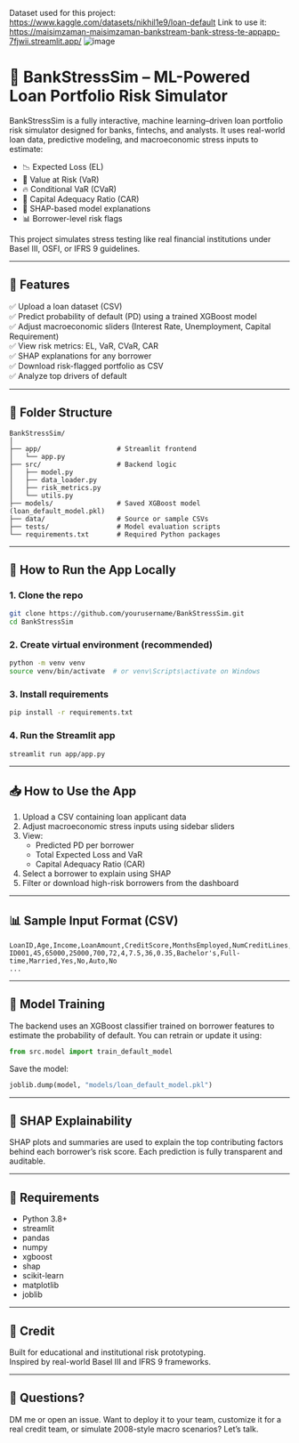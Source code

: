 Dataset used for this project: https://www.kaggle.com/datasets/nikhil1e9/loan-default
Link to use it: https://maisimzaman-maisimzaman-bankstream-bank-stress-te-appapp-7fjwii.streamlit.app/
![image](https://github.com/user-attachments/assets/c7a0a52d-dbcf-4855-8c7d-099c6c043be8)


# 🏦 BankStressSim – ML-Powered Loan Portfolio Risk Simulator

BankStressSim is a fully interactive, machine learning–driven loan portfolio risk simulator designed for banks, fintechs, and analysts. It uses real-world loan data, predictive modeling, and macroeconomic stress inputs to estimate:

- 📉 Expected Loss (EL)
- 🚨 Value at Risk (VaR)
- 🔥 Conditional VaR (CVaR)
- 🏦 Capital Adequacy Ratio (CAR)
- 🧠 SHAP-based model explanations
- 📊 Borrower-level risk flags

This project simulates stress testing like real financial institutions under Basel III, OSFI, or IFRS 9 guidelines.

---

## 🚀 Features

✅ Upload a loan dataset (CSV)  
✅ Predict probability of default (PD) using a trained XGBoost model  
✅ Adjust macroeconomic sliders (Interest Rate, Unemployment, Capital Requirement)  
✅ View risk metrics: EL, VaR, CVaR, CAR  
✅ SHAP explanations for any borrower  
✅ Download risk-flagged portfolio as CSV  
✅ Analyze top drivers of default

---

## 📁 Folder Structure

```
BankStressSim/
│
├── app/                   # Streamlit frontend
│   └── app.py
├── src/                   # Backend logic
│   ├── model.py
│   ├── data_loader.py
│   ├── risk_metrics.py
│   └── utils.py
├── models/                # Saved XGBoost model (loan_default_model.pkl)
├── data/                  # Source or sample CSVs
├── tests/                 # Model evaluation scripts
└── requirements.txt       # Required Python packages
```

---

## 🧪 How to Run the App Locally

### 1. Clone the repo
```bash
git clone https://github.com/yourusername/BankStressSim.git
cd BankStressSim
```

### 2. Create virtual environment (recommended)
```bash
python -m venv venv
source venv/bin/activate  # or venv\Scripts\activate on Windows
```

### 3. Install requirements
```bash
pip install -r requirements.txt
```

### 4. Run the Streamlit app
```bash
streamlit run app/app.py
```

---

## 📥 How to Use the App

1. Upload a CSV containing loan applicant data
2. Adjust macroeconomic stress inputs using sidebar sliders
3. View:
   - Predicted PD per borrower
   - Total Expected Loss and VaR
   - Capital Adequacy Ratio (CAR)
4. Select a borrower to explain using SHAP
5. Filter or download high-risk borrowers from the dashboard

---

## 📊 Sample Input Format (CSV)

```
LoanID,Age,Income,LoanAmount,CreditScore,MonthsEmployed,NumCreditLines,InterestRate,LoanTerm,DTIRatio,Education,EmploymentType,MaritalStatus,HasMortgage,HasDependents,LoanPurpose,HasCoSigner
ID001,45,65000,25000,700,72,4,7.5,36,0.35,Bachelor's,Full-time,Married,Yes,No,Auto,No
...
```

---

## 🧠 Model Training

The backend uses an XGBoost classifier trained on borrower features to estimate the probability of default. You can retrain or update it using:
```python
from src.model import train_default_model
```

Save the model:
```python
joblib.dump(model, "models/loan_default_model.pkl")
```

---

## 🧠 SHAP Explainability

SHAP plots and summaries are used to explain the top contributing factors behind each borrower’s risk score. Each prediction is fully transparent and auditable.

---

## 📌 Requirements

- Python 3.8+
- streamlit
- pandas
- numpy
- xgboost
- shap
- scikit-learn
- matplotlib
- joblib

---

## 🙌 Credit

Built for educational and institutional risk prototyping.  
Inspired by real-world Basel III and IFRS 9 frameworks.

---

## 📧 Questions?

DM me or open an issue. Want to deploy it to your team, customize it for a real credit team, or simulate 2008-style macro scenarios? Let’s talk.


